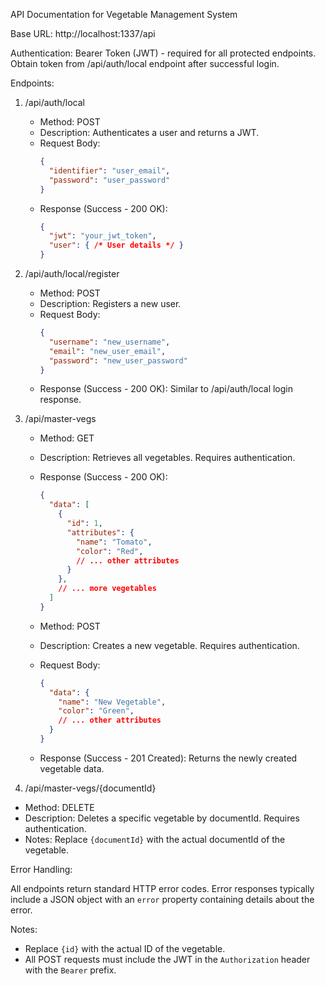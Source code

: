API Documentation for Vegetable Management System

Base URL: http://localhost:1337/api

Authentication: Bearer Token (JWT) - required for all protected endpoints.  Obtain token from /api/auth/local endpoint after successful login.


Endpoints:

1.  /api/auth/local

    *   Method: POST
    *   Description: Authenticates a user and returns a JWT.
    *   Request Body:
        ```json
        {
          "identifier": "user_email",
          "password": "user_password"
        }
        ```
    *   Response (Success - 200 OK):
        ```json
        {
          "jwt": "your_jwt_token",
          "user": { /* User details */ }
        }
        ```

2.  /api/auth/local/register

    *   Method: POST
    *   Description: Registers a new user.
    *   Request Body:
        ```json
        {
          "username": "new_username",
          "email": "new_user_email",
          "password": "new_user_password"
        }
        ```
    *   Response (Success - 200 OK):  Similar to /api/auth/local login response.


3.  /api/master-vegs

    *   Method: GET
    *   Description: Retrieves all vegetables. Requires authentication.
    *   Response (Success - 200 OK):
        ```json
        {
          "data": [
            {
              "id": 1,
              "attributes": {
                "name": "Tomato",
                "color": "Red",
                // ... other attributes
              }
            },
            // ... more vegetables
          ]
        }
        ```

    *   Method: POST
    *   Description: Creates a new vegetable. Requires authentication.
    *   Request Body:
        ```json
        {
          "data": {
            "name": "New Vegetable",
            "color": "Green",
            // ... other attributes
          }
        }
        ```
    *   Response (Success - 201 Created): Returns the newly created vegetable data.


4. /api/master-vegs/{documentId}

* Method: DELETE
* Description: Deletes a specific vegetable by documentId.  Requires authentication.
* Notes: Replace `{documentId}` with the actual documentId of the vegetable.



Error Handling:

All endpoints return standard HTTP error codes.  Error responses typically include a JSON object with an `error` property containing details about the error.


Notes:

*   Replace `{id}` with the actual ID of the vegetable.
*   All POST requests must include the JWT in the `Authorization` header with the `Bearer` prefix.



